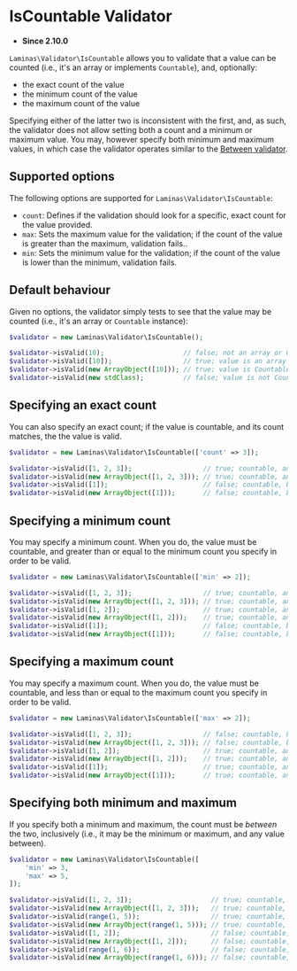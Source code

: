 # IsCountable Validator

- **Since 2.10.0**

`Laminas\Validator\IsCountable` allows you to validate that a value can be counted
(i.e., it's an array or implements `Countable`), and, optionally:

- the exact count of the value
- the minimum count of the value
- the maximum count of the value

Specifying either of the latter two is inconsistent with the first, and, as
such, the validator does not allow setting both a count and a minimum or maximum
value. You may, however specify both minimum and maximum values, in which case
the validator operates similar to the [Between validator](between.md).

## Supported options

The following options are supported for `Laminas\Validator\IsCountable`:

- `count`: Defines if the validation should look for a specific, exact count for
  the value provided.
- `max`: Sets the maximum value for the validation; if the count of the value is
  greater than the maximum, validation fails..
- `min`: Sets the minimum value for the validation; if the count of the value is
  lower than the minimum, validation fails.

## Default behaviour

Given no options, the validator simply tests to see that the value may be
counted (i.e., it's an array or `Countable` instance):

```php
$validator = new Laminas\Validator\IsCountable();

$validator->isValid(10);                    // false; not an array or Countable
$validator->isValid([10]);                  // true; value is an array
$validator->isValid(new ArrayObject([10])); // true; value is Countable
$validator->isValid(new stdClass);          // false; value is not Countable
```

## Specifying an exact count

You can also specify an exact count; if the value is countable, and its count
matches, the the value is valid.

```php
$validator = new Laminas\Validator\IsCountable(['count' => 3]);

$validator->isValid([1, 2, 3]);                  // true; countable, and count is 3
$validator->isValid(new ArrayObject([1, 2, 3])); // true; countable, and count is 3
$validator->isValid([1]);                        // false; countable, but count is 1
$validator->isValid(new ArrayObject([1]));       // false; countable, but count is 1
```

## Specifying a minimum count

You may specify a minimum count. When you do, the value must be countable, and
greater than or equal to the minimum count you specify in order to be valid.

```php
$validator = new Laminas\Validator\IsCountable(['min' => 2]);

$validator->isValid([1, 2, 3]);                  // true; countable, and count is 3
$validator->isValid(new ArrayObject([1, 2, 3])); // true; countable, and count is 3
$validator->isValid([1, 2]);                     // true; countable, and count is 2
$validator->isValid(new ArrayObject([1, 2]));    // true; countable, and count is 2
$validator->isValid([1]);                        // false; countable, but count is 1
$validator->isValid(new ArrayObject([1]));       // false; countable, but count is 1
```

## Specifying a maximum count

You may specify a maximum count. When you do, the value must be countable, and
less than or equal to the maximum count you specify in order to be valid.

```php
$validator = new Laminas\Validator\IsCountable(['max' => 2]);

$validator->isValid([1, 2, 3]);                  // false; countable, but count is 3
$validator->isValid(new ArrayObject([1, 2, 3])); // false; countable, but count is 3
$validator->isValid([1, 2]);                     // true; countable, and count is 2
$validator->isValid(new ArrayObject([1, 2]));    // true; countable, and count is 2
$validator->isValid([1]);                        // true; countable, and count is 1
$validator->isValid(new ArrayObject([1]));       // true; countable, and count is 1
```

## Specifying both minimum and maximum

If you specify both a minimum and maximum, the count must be _between_ the two,
inclusively (i.e., it may be the minimum or maximum, and any value between).

```php
$validator = new Laminas\Validator\IsCountable([
    'min' => 3,
    'max' => 5,
]);

$validator->isValid([1, 2, 3]);                    // true; countable, and count is 3
$validator->isValid(new ArrayObject([1, 2, 3]));   // true; countable, and count is 3
$validator->isValid(range(1, 5));                  // true; countable, and count is 5
$validator->isValid(new ArrayObject(range(1, 5))); // true; countable, and count is 5
$validator->isValid([1, 2]);                       // false; countable, and count is 2
$validator->isValid(new ArrayObject([1, 2]));      // false; countable, and count is 2
$validator->isValid(range(1, 6));                  // false; countable, and count is 6
$validator->isValid(new ArrayObject(range(1, 6))); // false; countable, and count is 6
```
